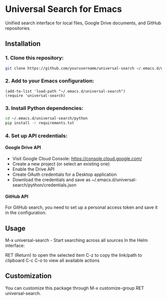 # Universal Search for Emacs

Unified search interface for local files, Google Drive documents, and GitHub repositories.

## Installation

### 1. Clone this repository:
```bash
git clone https://github.com/yourusername/universal-search ~/.emacs.d/universal-search
```

### 2. Add to your Emacs configuration:
```elisp
(add-to-list 'load-path "~/.emacs.d/universal-search")
(require 'universal-search)
```

### 3. Install Python dependencies:
```bash
cd ~/.emacs.d/universal-search/python
pip install -r requirements.txt
```
### 4. Set up API credentials:
#### Google Drive API
- Visit Google Cloud Console: https://console.cloud.google.com/
- Create a new project (or select an existing one)
- Enable the Drive API
- Create OAuth credentials for a Desktop application
- Download the credentials and save as ~/.emacs.d/universal-search/python/credentials.json

#### GitHub API

For GitHub search, you need to set up a personal access token and save it in the configuration.

## Usage

M-x universal-search - Start searching across all sources
In the Helm interface:

RET (Return) to open the selected item
C-z to copy the link/path to clipboard
C-c C-o to view all available actions


## Customization
You can customize this package through M-x customize-group RET universal-search.

